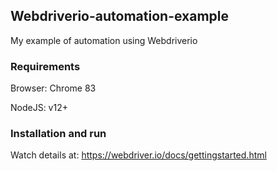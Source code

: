 ## Webdriverio-automation-example
My example of automation using Webdriverio

### Requirements

Browser: Chrome 83

NodeJS: v12+

### Installation and run

Watch details at: https://webdriver.io/docs/gettingstarted.html


